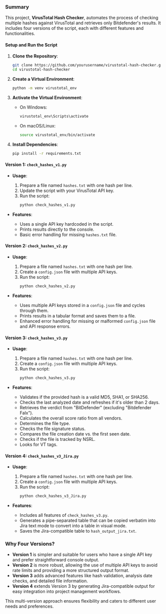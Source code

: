 ### Summary

This project, **VirusTotal Hash Checker**, automates the process of checking multiple hashes against VirusTotal and retrieves only Bitdefender's results. It includes four versions of the script, each with different features and functionalities.

#### Setup and Run the Script

1. **Clone the Repository**:
   ```bash
   git clone https://github.com/yourusername/virustotal-hash-checker.git
   cd virustotal-hash-checker
   ```

2. **Create a Virtual Environment**:
   ```bash
   python -m venv virustotal_env
   ```

3. **Activate the Virtual Environment**:
   - On Windows:
     ```bash
     virustotal_env\Scripts\activate
     ```
   - On macOS/Linux:
     ```bash
     source virustotal_env/bin/activate
     ```

4. **Install Dependencies**:
   ```bash
   pip install -r requirements.txt
   ```

#### Version 1: `check_hashes_v1.py`

- **Usage**:
  1. Prepare a file named `hashes.txt` with one hash per line.
  2. Update the script with your VirusTotal API key.
  3. Run the script:
     ```bash
     python check_hashes_v1.py
     ```

- **Features**:
  - Uses a single API key hardcoded in the script.
  - Prints results directly to the console.
  - Basic error handling for missing `hashes.txt` file.

#### Version 2: `check_hashes_v2.py`

- **Usage**:
  1. Prepare a file named `hashes.txt` with one hash per line.
  2. Create a `config.json` file with multiple API keys.
  3. Run the script:
     ```bash
     python check_hashes_v2.py
     ```

- **Features**:
  - Uses multiple API keys stored in a `config.json` file and cycles through them.
  - Prints results in a tabular format and saves them to a file.
  - Enhanced error handling for missing or malformed `config.json` file and API response errors.

#### Version 3: `check_hashes_v3.py`

- **Usage**:
  1. Prepare a file named `hashes.txt` with one hash per line.
  2. Create a `config.json` file with multiple API keys.
  3. Run the script:
     ```bash
     python check_hashes_v3.py
     ```

- **Features**:
  - Validates if the provided hash is a valid MD5, SHA1, or SHA256.
  - Checks the last analyzed date and refreshes if it's older than 2 days.
  - Retrieves the verdict from "BitDefender" (excluding "Bitdefender Falx").
  - Calculates the overall score ratio from all vendors.
  - Determines the file type.
  - Checks the file signature status.
  - Compares the file creation date vs. the first seen date.
  - Checks if the file is tracked by NSRL.
  - Looks for VT tags.

#### Version 4: `check_hashes_v3_Jira.py`

- **Usage**:
  1. Prepare a file named `hashes.txt` with one hash per line.
  2. Create a `config.json` file with multiple API keys.
  3. Run the script:
     ```bash
     python check_hashes_v3_Jira.py
     ```

- **Features**:
  - Includes all features of `check_hashes_v3.py`.
  - Generates a pipe-separated table that can be copied verbatim into Jira text mode to convert into a table in visual mode.
  - Saves the Jira-compatible table to `hash_output_jira.txt`.

### Why Four Versions?

- **Version 1** is simpler and suitable for users who have a single API key and prefer straightforward console output.
- **Version 2** is more robust, allowing the use of multiple API keys to avoid rate limits and providing a more structured output format.
- **Version 3** adds advanced features like hash validation, analysis date checks, and detailed file information.
- **Version 4** extends Version 3 by generating Jira-compatible output for easy integration into project management workflows.

This multi-version approach ensures flexibility and caters to different user needs and preferences.
